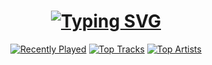 <h1 align=center><a href="https://git.io/typing-svg"><img src="https://readme-typing-svg.herokuapp.com?font=Roboto+Mono&size=26&color=938AA9&center=true&vCenter=true&lines=LOADING..." alt="Typing SVG" /></a></h1>


<div align=center>
<a href="https://spotify-readme-stats.herokuapp.com/user/o7nem2dkxnsibr6fi9w1jo9v4/recently-played"><img src="https://spotify-readme-stats.herokuapp.com/user/o7nem2dkxnsibr6fi9w1jo9v4/recently-played" alt="Recently Played" /></a>
<a href="https://spotify-readme-stats.herokuapp.com/user/o7nem2dkxnsibr6fi9w1jo9v4/top-tracks"><img src="https://spotify-readme-stats.herokuapp.com/user/o7nem2dkxnsibr6fi9w1jo9v4/top-tracks" alt="Top Tracks" /></a>
<a href="https://spotify-readme-stats.herokuapp.com/user/o7nem2dkxnsibr6fi9w1jo9v4/top-artists"><img src="https://spotify-readme-stats.herokuapp.com/user/o7nem2dkxnsibr6fi9w1jo9v4/top-artists" alt="Top Artists" /></a>
</div>
